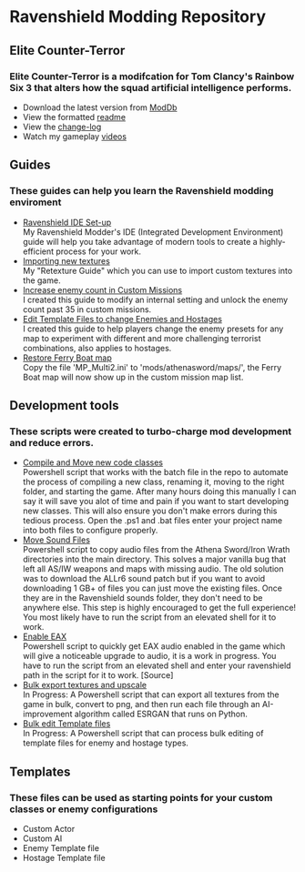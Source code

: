 # Ravenshield Modding Repository 

## Elite Counter-Terror
### **Elite Counter-Terror** is a modifcation for Tom Clancy's Rainbow Six 3 that alters how the squad artificial intelligence performs.  
- Download the latest version from [ModDb](https://www.moddb.com/mods/elite-counter-terror)  
- View the formatted [readme](Guides/ECT_readme.md)  
- View the [change-log](Guides/ECT_readme.md#change-log)
- Watch my gameplay [videos](https://www.youtube.com/@ac11b63) 
## Guides
### These guides can help you learn the Ravenshield modding enviroment
- [Ravenshield IDE Set-up](Guides/RavenshieldModderEnviroment.md)  
My Ravenshield Modder's IDE (Integrated Development Environment) guide will help you take advantage of modern tools to create a highly-efficient process for your work.  
- [Importing new textures](Guides/RetextureGuide.md)  
My "Retexture Guide" which you can use to import custom textures into the game.
- [Increase enemy count in Custom Missions](Guides/IncreaseEnemyCount.md)  
I created this guide to modify an internal setting  and unlock the enemy count past 35 in custom missions. 
- [Edit Template Files to change Enemies and Hostages](Guides/TemplateEditing.md)  
I created this guide to help players change the enemy presets for any map to experiment with different and more challenging terrorist combinations, also applies to hostages. 
- [Restore Ferry Boat map](Guides/MP_Multi2.ini)  
Copy the file 'MP_Multi2.ini' to 'mods/athenasword/maps/', the Ferry Boat map will now show up in the custom mission map list.
## Development tools 
### These scripts were created to turbo-charge mod development and reduce errors.
- [Compile and Move new code classes](Tools/Ravenshield-CompileMove.ps1)  
Powershell script that works with the batch file in the repo to automate the process of compiling a new class, renaming it, moving to the right folder, and starting the game. After many hours doing this manually I can say it will save you alot of time and pain if you want to start developing new classes. This will also ensure you don't make errors during this tedious process. Open the .ps1 and .bat files enter your project name into both files to configure properly.
- [Move Sound Files](Tools/Move-SoundFiles.ps1)  
Powershell script to copy audio files from the Athena Sword/Iron Wrath directories into the main directory. This solves a major vanilla bug that left all AS/IW weapons and maps with missing audio. The old solution was to download the ALLr6 sound patch but if you want to avoid downloading 1 GB+ of files you can just move the existing files. Once they are in the Ravenshield sounds folder, they don't need to be anywhere else. This step is highly encouraged to get the full experience! You most likely have to run the script from an elevated shell for it to work.
- [Enable EAX](Tools/SetRegistryEAX.ps1)  
Powershell script to quickly get EAX audio enabled in the game which will give a noticeable upgrade to audio, it is a work in progress. You have to run the script from an elevated shell and enter your ravenshield path in the script for it to work. [Source]
- [Bulk export textures and upscale](Tools/RvSBulkImageConvert.ps1)  
In Progress: A Powershell script that can export all textures from the game in bulk, convert to png, and then run each file through an AI-improvement algorithm called ESRGAN that runs on Python. 
- [Bulk edit Template files](Tools/BulkEdit-TemplateFiles.ps1)  
In Progress: A Powershell script that can process bulk editing of template files for enemy and hostage types. 
## Templates
### These files can be used as starting points for your custom classes or enemy configurations
- Custom Actor
- Custom AI
- Enemy Template file
- Hostage Template file